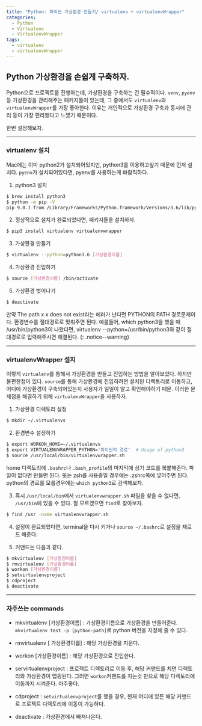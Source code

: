 ```yaml
---
title: "Python: 파이썬 가상환경 만들기/ virtualenv + virtualenvWrapper"
categories:
  - Python
  - Virtualenv
  - VirtualenvWrapper
tags: 
  - virtualenv
  - virtualenvWrapper
---
```


## Python 가상환경을 손쉽게 구축하자.
Python으로 프로젝트를 진행하는데, 가상환경을 구축하는 건 필수적이다. `venv`, `pyenv` 등 가상환경을 관리해주는 패키지들이 있는데, 그 중에서도 `virtualenv`와 `virtualenvWrapper`를 가장 좋아한다. 이유는 개인적으로 가상환경 구축과 동시에 관리 등이 가장 편리했다고 느꼈기 때문이다.

한번 설정해보자.

---
### virtualenv 설치
Mac에는 이미 python2가 설치되어있지만, python3를 이용하고싶기 때문에 먼저 설치다. `pyenv`가 설치되어있다면, pyenv를 사용하는게 바람직하다.

1. python3 설치
```bash
$ brew install python3
$ python -m pip -V
pip 9.0.1 from /Library/Frameworks/Python.framework/Versions/3.6/lib/python3.6/site-packages (python 3.6)
```

2. 정상적으로 설치가 완료되었다면, 패키지들을 설치하자.
```bash
$ pip3 install virtualenv virtualenvwrapper
```

3. 가상환경 만들기
```bash
$ virtualenv --python=python3.6 [가상환경이름]
```

4. 가상환경 진입하기
```bash
$ source [가상환경이름] /bin/activate
```

5. 가상환경 벗어나기
```bash
$ deactivate
```

만약 The path x.x does not exist라는 에러가 난다면 PYTHON의 PATH 경로문제이다. 환경변수를 절대경로로 맞춰주면 된다.
예를들어, which python3을 했을 때 /usr/bin/python3이 나왔다면, virtualenv --python=/usr/bin/python3와 같이 절대경로로 입력해주시면 해결된다.
{: .notice--warning}

---

### virtualenvWrapper 설치
이렇게 `virtualenv`를 통해서 가상환경을 만들고 진입하는 방법을 알아보았다. 하지만 불편한점이 있다. `source`를 통해 가상환경에 진입하려면 설치된 디렉토리로 이동하고, 어디에 가상환경이 구축되어있는지 사용자가 일일이 알고 확인해야하기 때문. 이러한 문제점을 해결하기 위해  `virtualenvWrapper`을 사용하자.

1. 가상환경 디렉토리 설정
```bash
$ mkdir ~/.virtualenvs
```

2. 환경변수 설정하기
```bash
$ export WORKON_HOME=~/.virtualenvs
$ export VIRTUALENVWRAPPER_PYTHON='파이썬의 경로'  # Usage of python3
$ source /usr/local/bin/virtualenvwrapper.sh
```
home 디렉토리에 `.bashrc`나 `.bash_profile`의 마지막에 상기 코드를 복붙해준다. 파일이 없다면 만들면 된다. 또는 zsh를 사용중일 경우에는 .zshrc쪽에 넣어주면 된다. python의 경로를 모를경우에는 `which python3`로 검색해보자.

3. 혹시 `/usr/local/bin`에서 `virtualenvwrapper.sh` 파일을 찾을 수 없다면, `/usr/bin`에 있을 수 있다. 잘 모르겠으면 `find`로 찾아보자. 
```bash
$ find /usr -name virtualenvwrapper.sh
```

4. 설정이 완료되었다면, terminal을 다시 키거나 `source ~/.bashrc`로 설정을 재로드 해준다.

5. 커맨드는 다음과 같다. 
```bash
$ mkvirtualenv [가상환경이름]
$ rmvirtualenv [가상환경이름]
$ workon [가상환경이름]
$ setvirtualenvproject
$ cdproject
$ deactivate
```

---
### 자주쓰는 commands

- mkvirtualenv [가상환경이름]
: 가상환경이름으로 가상환경을 만들어준다. `mkvirtualenv test -p [python-path]`로 python 버전을 지정해 줄 수 있다.

- rmvirtualenv [ 가상환경이름]
: 해당 가상환경을 지운다.

- workon [가상환경이름]
: 해당 가상환경으로 진입한다.

- servirtualenvproject
: 프로젝트 디렉토리로 이동 후, 해당 커맨드를 치면 디렉토리와 가상환경이 맵핑된다. 그러면 `workon`커맨드를 치는것 만으로 해당 디렉토리에 이동까지 시켜준다. 아주좋다.

- cdproject
: `setvirtualenvproject`를 했을 경우, 현재 어디에 있든 해당 커맨드로 프로젝트 디렉토리에 이동이 가능하다.

- deactivate
: 가상환경에서 빠져나온다.
 









